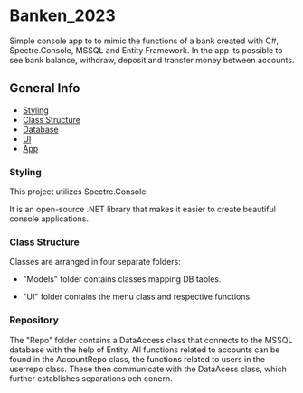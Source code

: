 # Banken_2023

Simple console app to to mimic the functions of a bank created with C#, Spectre.Console, MSSQL and Entity Framework.
In the app its possible to see bank balance, withdraw, deposit and transfer money between accounts.

## General Info
 
* [Styling](#styling)  
* [Class Structure](#class-structure) 
* [Database](#database)
* [UI](#ui)
* [App](#app)


### Styling

This project utilizes Spectre.Console.

It is an open-source .NET library that makes it easier to create beautiful console applications.

### Class Structure

Classes are arranged in four separate folders:

* "Models" folder contains classes mapping DB tables.

* "UI" folder contains the menu class and respective functions.

### Repository

The "Repo" folder contains a DataAccess class that connects to the MSSQL database with the help of Entity. All functions related to accounts can be found in the AccountRepo class, the functions related to users in the userrepo class. These then communicate with the DataAcess class, which further establishes separations och conern.
